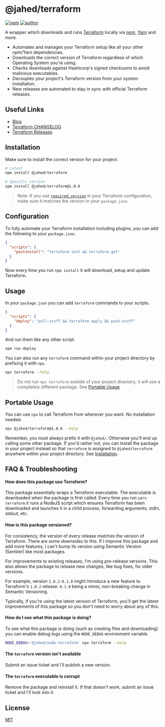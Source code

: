 # @jahed/terraform

[![npm](https://img.shields.io/npm/v/@jahed/terraform.svg)](https://www.npmjs.com/package/@jahed/terraform)
[![author](https://img.shields.io/badge/author-jahed-%23007fff)](https://jahed.dev/)

A wrapper which downloads and runs [Terraform](https://www.terraform.io/)
locally via [npm](https://www.npmjs.com/), [Yarn](https://yarnpkg.com/en/) and
more.

- Automates and manages your Terraform setup like all your other npm/Yarn dependencies.
- Downloads the correct version of Terraform regardless of which Operating System you're using.
- Checks downloads against Hashicorp's signed checksums to avoid malicious executables.
- Decouples your project's Terraform version from your system installation.
- New releases are automated to stay in sync with official Terraform releases.

## Useful Links

- [Blog](https://jahed.dev/tags/node-terraform/)
- [Terraform CHANGELOG](https://github.com/hashicorp/terraform/blob/master/CHANGELOG.md)
- [Terraform Releases](https://releases.hashicorp.com/terraform/)

## Installation

Make sure to install the correct version for your project.

```sh
# Latest
npm install @jahed/terraform

# Specific version
npm install @jahed/terraform@1.0.6
```

> Note: If you use [`required_version`](https://www.terraform.io/docs/configuration/terraform.html#specifying-a-required-terraform-version)
> in your Terraform configuration, make sure it matches the version in your `package.json`.

## Configuration

To fully automate your Terraform installation including plugins, you can add the
following to your `package.json`.

```json
{
  "scripts": {
    "postinstall": "terraform init && terraform get"
  }
}
```

Now every time you run `npm install` it will download, setup and update
Terraform.

## Usage

In your `package.json` you can add `terraform` commands to your scripts.

```json
{
  "scripts": {
    "deploy": "pull-stuff && terraform apply && push-stuff"
  }
}
```

And run them like any other script.

```sh
npm run deploy
```

You can also run any `terraform` command within your project directory by
prefixing it with `npx`.

```sh
npx terraform --help
```

> Do not run `npx terraform` outside of your project directory, it will use a
> completely different package. See [Portable Usage](#portable-usage).

## Portable Usage

You can use `npx` to call Terraform from wherever you want. No installation
needed.

```sh
npx @jahed/terraform@1.0.6 --help
```

Remember, you must always prefix it with `@jahed/`. Otherwise you'll end up
calling some other package. If you'd rather not, you can install the package in
your project instead so that `terraform` is assigned to `@jahed/terraform`
anywhere within your project directory. See [Installation](#installation).

## FAQ & Troubleshooting

#### How does this package use Terraform?

This package essentially wraps a Terraform executable. The executable is
downloaded when the package is first called. Every time you run
`yarn terraform` it runs a NodeJS script which ensures Terraform has been
downloaded and launches it in a child process, forwarding arguments, stdin,
stdout, etc.

#### How is this package versioned?

For consistency, the version of every release matches the version of Terraform.
There are some downsides to this. If I improve this package and add more
features, I can't bump its version using Semantic Version (SemVer) like
most packages.

For improvements to existing releases, I'm using pre-release versions. This also
allows the package to release new changes, like bug fixes, for older versions.

For example, version `1.0.2-0.1.0` might introduce a new feature to
Terraform's `1.0.2` release. `0.1.0` being a minor, non-breaking change in
Semantic Versioning.

Typically, if you're using the latest version of Terraform, you'll get the
latest improvements of this package so you don't need to worry about any of
this.

#### How do I see what this package is doing?

To see what this package is doing (such as creating files and downloading) you
can enable debug logs using the `NODE_DEBUG` environment variable.

```sh
NODE_DEBUG='@jahed/node-terraform' npx terraform --help
```

#### The `terraform` version isn't available

Submit an issue ticket and I'll publish a new version.

#### The `terraform` executable is corrupt

Remove the package and reinstall it. If that doesn't work, submit an issue
ticket and I'll look into it.

## License

[MIT](./LICENSE)

